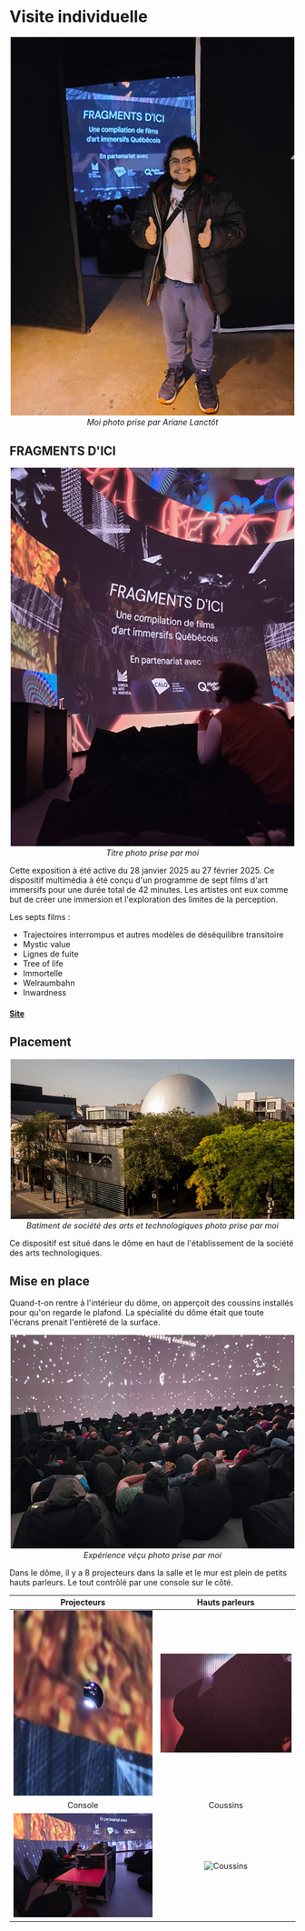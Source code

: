 # Visite individuelle

<p align="center">
  <img src="./photos/entrer_cedric.jpg" width="500px"><br>
  <i>Moi photo prise par Ariane Lanctôt</i>
</p>

## FRAGMENTS D'ICI

<p align="center">
  <img src="./photos/titre.jpg" width="500px"><br>
  <i>Titre photo prise par moi</i>
</p>

Cette exposition à été active du 28 janvier 2025 au 27 février 2025.
Ce dispositif multimédia à été conçu d'un programme de sept films d'art immersifs pour une durée total de 42 minutes. Les artistes ont eux comme but de créer une immersion et l'exploration des limites de la perception. 

Les septs films :
- Trajectoires interrompus et autres modèles de déséquilibre transitoire
- Mystic value
- Lignes de fuite
- Tree of life
- Immortelle
- Welraumbahn
- Inwardness

#### [Site](https://sat.qc.ca/fr/evenements/fragments-dici)

## Placement

<p align="center">
  <img src="./photos/toit.jpg" width="500px"><br>
  <i>Batiment de société des arts et technologiques photo prise par moi</i>
</p>

Ce dispositif est situé dans le dôme en haut de l'établissement de la société des arts technologiques. 

## Mise en place

Quand-t-on rentre à l'intérieur du dôme, on apperçoit des coussins installés pour qu'on regarde le plafond. La spécialité du dôme était que toute l'écrans prenait l'entièreté de la surface.

<p align="center">
  <img src="./photos/experience.jpg" width="500px"><br>
  <i>Expérience véçu photo prise par moi</i>
</p>

Dans le dôme, il y a 8 projecteurs dans la salle et le mur est plein de petits hauts parleurs. 
Le tout contrôlé par une console sur le côté.

Projecteurs | Hauts parleurs
:-------------------------:|:---------------------------:
![Projecteurs](photos/projecteur.jpg)|![Hauts parleurs](photos/haut_parleur.jpg)
Console | Coussins
![Console](photos/zone_control.jpg)|![Coussins](photos/coussins.jpg)

